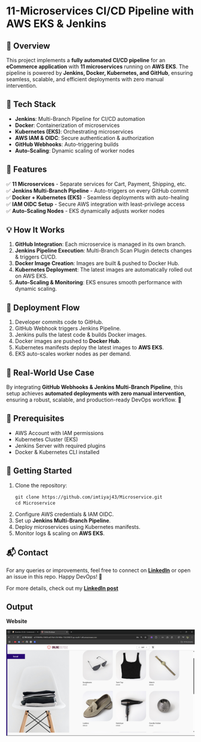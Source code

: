 # 11-Microservices CI/CD Pipeline with AWS EKS & Jenkins

## 🚀 Overview
This project implements a **fully automated CI/CD pipeline** for an **eCommerce application** with **11 microservices** running on **AWS EKS**. The pipeline is powered by **Jenkins, Docker, Kubernetes, and GitHub**, ensuring seamless, scalable, and efficient deployments with zero manual intervention.

## 🔧 Tech Stack
- **Jenkins**: Multi-Branch Pipeline for CI/CD automation
- **Docker**: Containerization of microservices
- **Kubernetes (EKS)**: Orchestrating microservices
- **AWS IAM & OIDC**: Secure authentication & authorization
- **GitHub Webhooks**: Auto-triggering builds
- **Auto-Scaling**: Dynamic scaling of worker nodes

## 🌟 Features
✅ **11 Microservices** - Separate services for Cart, Payment, Shipping, etc.  
✅ **Jenkins Multi-Branch Pipeline** - Auto-triggers on every GitHub commit  
✅ **Docker + Kubernetes (EKS)** - Seamless deployments with auto-healing  
✅ **IAM OIDC Setup** - Secure AWS integration with least-privilege access  
✅ **Auto-Scaling Nodes** - EKS dynamically adjusts worker nodes  

## 💡 How It Works
1. **GitHub Integration**: Each microservice is managed in its own branch.  
2. **Jenkins Pipeline Execution**: Multi-Branch Scan Plugin detects changes & triggers CI/CD.  
3. **Docker Image Creation**: Images are built & pushed to Docker Hub.  
4. **Kubernetes Deployment**: The latest images are automatically rolled out on AWS EKS.  
5. **Auto-Scaling & Monitoring**: EKS ensures smooth performance with dynamic scaling.

## 📌 Deployment Flow
1. Developer commits code to GitHub.
2. GitHub Webhook triggers Jenkins Pipeline.
3. Jenkins pulls the latest code & builds Docker images.
4. Docker images are pushed to **Docker Hub**.
5. Kubernetes manifests deploy the latest images to **AWS EKS**.
6. EKS auto-scales worker nodes as per demand.

## 🎯 Real-World Use Case
By integrating **GitHub Webhooks & Jenkins Multi-Branch Pipeline**, this setup achieves **automated deployments with zero manual intervention**, ensuring a robust, scalable, and production-ready DevOps workflow. 🚀

## 📜 Prerequisites
- AWS Account with IAM permissions
- Kubernetes Cluster (EKS)
- Jenkins Server with required plugins
- Docker & Kubernetes CLI installed

## 🚀 Getting Started
1. Clone the repository:
   ```
   git clone https://github.com/imtiyaj43/Microservice.git
   cd Microservice
   ```
2. Configure AWS credentials & IAM OIDC.
3. Set up **Jenkins Multi-Branch Pipeline**.
4. Deploy microservices using Kubernetes manifests.
5. Monitor logs & scaling on **AWS EKS**.

## 📬 Contact
For any queries or improvements, feel free to connect on **[LinkedIn](https://www.linkedin.com/in/imtiyajshaikh/)** or open an issue in this repo. Happy DevOps! 🚀

For more details, check out my **[LinkedIn post](https://www.linkedin.com/posts/imtiyajshaikh_sunday-devops-microservices-activity-7304730525263376384-YWpr?utm_source=share&utm_medium=member_desktop&rcm=ACoAADGZpaEBlaey-QGm5DvwZ3nffNzmdDkvn70)**

## Output
**Website**
<div align="center"> <img src="https://github.com/imtiyaj43/Microservice/blob/Infra-Steps/output/Website.png"> </div>
